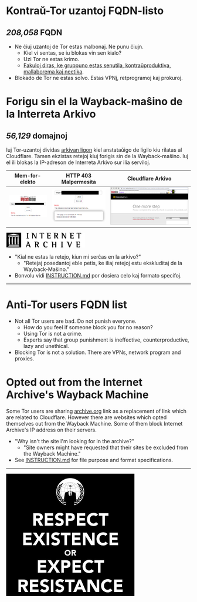 # Kontraŭ-Tor uzantoj FQDN-listo


[//]: # (do not edit me; start)

## *208,058* FQDN

[//]: # (do not edit me; end)


- Ne ĉiuj uzantoj de Tor estas malbonaj. Ne punu ĉiujn.
  - Kiel vi sentas, se iu blokas vin sen kialo?
  - Uzi Tor ne estas krimo.
  - [Fakuloj diras, ke gruppuno estas senutila, kontraŭproduktiva, mallaborema kaj neetika](https://web.archive.org/web/20201112000414/https://mypointexactly.wordpress.com/2009/07/21/group-punishment-ineffective-unethical/).
- Blokado de Tor ne estas solvo. Estas VPNj, retprogramoj kaj prokuroj.


# Forigu sin el la Wayback-maŝino de la Interreta Arkivo


[//]: # (do not edit me; start)

## _56,129_ domajnoj

[//]: # (do not edit me; end)


Iuj Tor-uzantoj dividas [arkivan ligon](https://web.archive.org/) kiel anstataŭigo de ligilo kiu rilatas al Cloudflare.
Tamen ekzistas retejoj kiuj forigis sin de la Wayback-maŝino.
Iuj el ili blokas la IP-adreson de Interreta Arkivo sur ilia serviloj.

| Mem-for-elekto | HTTP 403 Malpermesita | Cloudflare Arkivo |
|  ---  |  ---  |  ---  |
| ![](../../image/iaorg_sorry.jpg) | ![](../../image/iaorg_sforbid.jpg) | ![](../../image/iaorg_cflare.jpg) |

[![](../../image/__archiveorg.jpg)](https://web.archive.org/web/20210311125435/https://help.archive.org/hc/en-us/articles/360004651732-Using-The-Wayback-Machine)

- "Kial ne estas la retejo, kiun mi serĉas en la arkivo?"
  - "Retejaj posedantoj eble petis, ke iliaj retejoj estu ekskluditaj de la Wayback-Maŝino."
- Bonvolu vidi [INSTRUCTION.md](../../INSTRUCTION.md) por dosiera celo kaj formato specifoj.


-----

# Anti-Tor users FQDN list

- Not all Tor users are bad. Do not punish everyone.
  - How do you feel if someone block you for no reason?
  - Using Tor is not a crime.
  - Experts say that group punishment is ineffective, counterproductive, lazy and unethical.
- Blocking Tor is not a solution. There are VPNs, network program and proxies.


# Opted out from the Internet Archive's Wayback Machine

Some Tor users are sharing [archive.org](https://web.archive.org/) link as a replacement of link which are related to Cloudflare.
However there are websites which opted themselves out from the Wayback Machine.
Some of them block Internet Archive's IP address on their servers.

- "Why isn't the site I'm looking for in the archive?"
  - "Site owners might have requested that their sites be excluded from the Wayback Machine."
- See [INSTRUCTION.md](../../INSTRUCTION.md) for file purpose and format specifications.


-----

![](../../image/anonexist.jpg)
